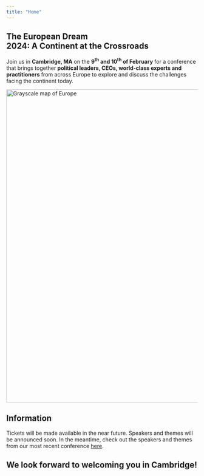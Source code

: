 ```yaml
---
title: "Home"
---
```


## <span class='frontline-europe'>The European Dream</span><br>2024: A Continent at the Crossroads

Join us in **Cambridge, MA** on the **9<sup>th</sup> and 10<sup>th</sup> of February** for a conference that brings together **political leaders, CEOs, world-class experts and practitioners** from across Europe to explore and discuss the challenges facing the continent today.

<img src="europe.png" alt="Grayscale map of Europe" width="825" class="map">

## Information

Tickets will be made available in the near future. Speakers and themes will be announced soon. In the meantime, check out the speakers and themes from our most recent conference <a href='/2023-homepage' class="2023-conferenece">here</a>.

## We look forward to welcoming you in Cambridge!
